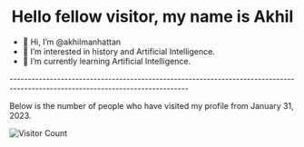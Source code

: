 <h1 align = "center">Hello fellow visitor, my name is Akhil</h1>

- 👋 Hi, I’m @akhilmanhattan
- 👀 I’m interested in history and Artificial Intelligence.
- 🌱 I’m currently learning Artificial Intelligence.

<!---
akhilmanhattan/akhilmanhattan is a ✨ special ✨ repository because its `README.md` (this file) appears on your GitHub profile.
You can click the Preview link to take a look at your changes.
--->
<p>-------------------------------------------------------------------------------------------------------------------------------</p>

<p> Below is the number of people who have visited my profile from January 31, 2023. </p>

![Visitor Count](https://profile-counter.glitch.me/{akhilmanhattan}/count.svg)
